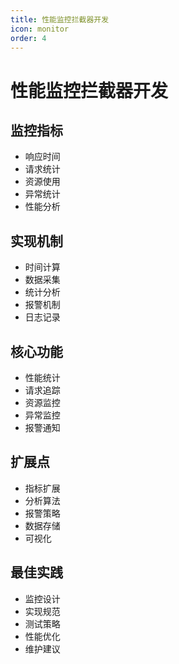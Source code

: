 ```yaml
---
title: 性能监控拦截器开发
icon: monitor
order: 4
---
```


# 性能监控拦截器开发

## 监控指标
- 响应时间
- 请求统计
- 资源使用
- 异常统计
- 性能分析

## 实现机制
- 时间计算
- 数据采集
- 统计分析
- 报警机制
- 日志记录

## 核心功能
- 性能统计
- 请求追踪
- 资源监控
- 异常监控
- 报警通知

## 扩展点
- 指标扩展
- 分析算法
- 报警策略
- 数据存储
- 可视化

## 最佳实践
- 监控设计
- 实现规范
- 测试策略
- 性能优化
- 维护建议
